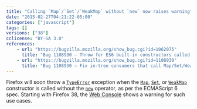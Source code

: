 ```yaml
---
title: "Calling `Map`/`Set`/`WeakMap` without `new` now raises warning"
date: "2015-02-27T04:21:22-05:00"
categories: ["javascript"]
tags: []
versions: ["38"]
cclicense: "BY-SA 3.0"
references:
    - url: "https://bugzilla.mozilla.org/show_bug.cgi?id=1062075"
      title: "Bug 1108930 – Throw for ES6 built-in constructors called without `new`"
    - url: "https://bugzilla.mozilla.org/show_bug.cgi?id=1108930"
      title: "Bug 1108930 – Fix in-tree consumers that call Map/Set/WeakMap constructors without \"new\""
---
```

Firefox will soon throw a [`TypeError`](https://developer.mozilla.org/docs/Web/JavaScript/Reference/Global_Objects/TypeError) exception when the [`Map`](https://developer.mozilla.org/docs/Web/JavaScript/Reference/Global_Objects/Map), [`Set`](https://developer.mozilla.org/docs/Web/JavaScript/Reference/Global_Objects/Set), or [`WeakMap`](https://developer.mozilla.org/docs/Web/JavaScript/Reference/Global_Objects/WeakMap) constructor is called without the [`new`](https://developer.mozilla.org/docs/Web/JavaScript/Reference/Operators/new) operator, as per the ECMAScript 6 spec. Starting with Firefox 38, the [Web Console](https://developer.mozilla.org/docs/Tools/Web_Console) shows a warning for such use cases.
